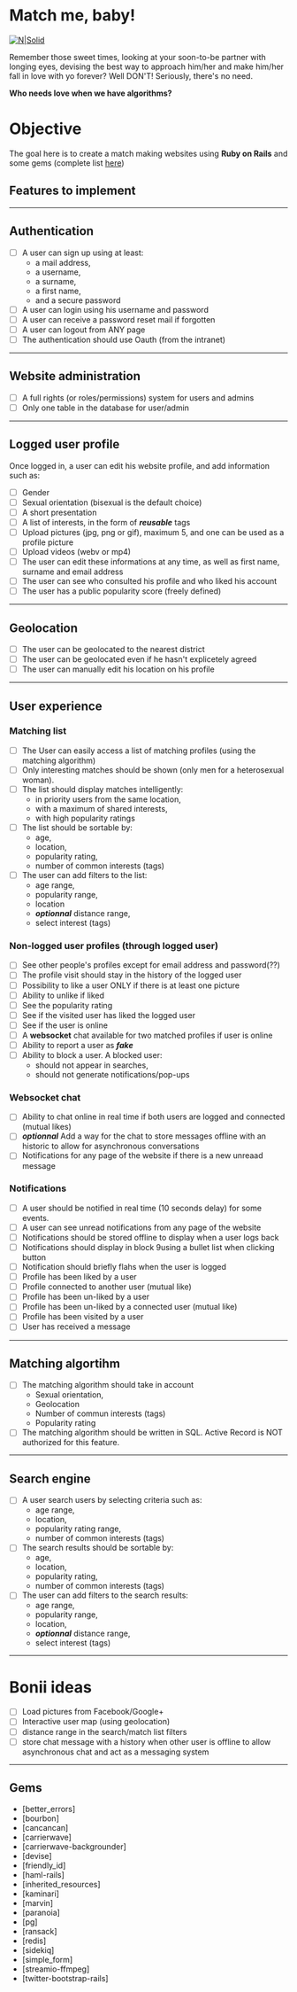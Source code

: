 # Match me, baby!
[![N|Solid](https://s33.postimg.cc/g2wlsyhmn/ruby-on-rails-development.jpg)](https://rubyonrails.org/)

Remember those sweet times, looking at your soon-to-be partner with longing eyes, devising the best way to approach him/her and make him/her fall in love with yo forever? Well DON'T! Seriously, there's no need. 

**Who needs love when we have algorithms?**

# Objective

The goal here is to create a match making websites using **Ruby on Rails** and some gems (complete list [here](#gems))

## Features to implement

---------
## Authentication
- [ ] A user can sign up using at least:
    - a mail address, 
    - a username, 
    - a surname, 
    - a first name, 
    - and a secure password
- [ ] A user can login using his username and password
- [ ] A user can receive a password reset mail if forgotten
- [ ] A user can logout from ANY page
- [ ] The authentication should use Oauth (from the intranet)

---------
## Website administration
- [ ] A full rights (or roles/permissions) system for users and admins
- [ ] Only one table in the database for user/admin

---------
## Logged user profile
Once logged in, a user can edit his website profile, and add information such as:
- [ ] Gender
- [ ] Sexual orientation (bisexual is the default choice)
- [ ] A short presentation
- [ ] A list of interests, in the form of ***reusable*** tags
- [ ] Upload pictures (jpg, png or gif), maximum 5, and one can be used as a profile picture
- [ ] Upload videos (webv or mp4)
- [ ] The user can edit these informations at any time, as well as first name, surname and email address
- [ ] The user can see who consulted his profile and who liked his account
- [ ] The user has a public popularity score (freely defined)

---------
## Geolocation
- [ ] The user can be geolocated to the nearest district
- [ ] The user can be geolocated even if he hasn't explicetely agreed
- [ ] The user can manually edit his location on his profile

---------
## User experience
### Matching list
- [ ] The User can easily access a list of matching profiles (using the matching algorithm)
- [ ] Only interesting matches should be shown (only men for a heterosexual woman).
- [ ] The list should display matches intelligently:
    - in priority users from the same location,
    - with a maximum of shared interests,
    - with high popularity ratings
- [ ] The list should be sortable by:
    - age,
    - location,
    - popularity rating,
    - number of common interests (tags)
- [ ] The user can add filters to the list:
    - age range,
    - popularity range,
    - location 
    - ***optionnal*** distance range,
    - select interest (tags)

### Non-logged user profiles (through logged user)
- [ ] See other people's profiles except for email address and password(??)
- [ ] The profile visit should stay in the history of the logged user
- [ ] Possibility to like a user ONLY if there is at least one picture
- [ ] Ability to unlike if liked
- [ ] See the popularity rating
- [ ] See if the visited user has liked the logged user
- [ ] See if the user is online
- [ ] A **websocket** chat available for two matched profiles if user is online
- [ ] Ability to report a user as ***fake***
- [ ] Ability to block a user. A blocked user:
    - should not appear in searches,
    - should not generate notifications/pop-ups

### Websocket chat
- [ ] Ability to chat online in real time if both users are logged and connected (mutual likes)
- [ ] ***optionnal*** Add a way for the chat to store messages offline with an historic to allow for asynchronous conversations
- [ ] Notifications for any page of the website if there is a new unreaad message

### Notifications
- [ ] A user should be notified in real time (10 seconds delay) for some events.
- [ ] A user can see unread notifications from any page of the website
- [ ] Notifications should be stored offline to display when a user logs back
- [ ] Notifications should display in block 9using a bullet list when clicking button
- [ ] Notification should briefly flahs when the user is logged
- [ ] Profile has been liked by a user
- [ ] Profile connected to another user (mutual like)
- [ ] Profile has been un-liked by a user
- [ ] Profile has been un-liked by a connected user (mutual like)
- [ ] Profile has been visited by a user
- [ ] User has received a message

---------
## Matching algortihm
- [ ] The matching algorithm should take in account
    - Sexual orientation,
    - Geolocation
    - Number of commun interests (tags)
    - Popularity rating
- [ ] The matching algorithm should be written in SQL. Active Record is NOT authorized for this feature.

---------
## Search engine
- [ ] A user search users by selecting criteria such as:
    - age range,
    - location,
    - popularity rating range,
    - number of common interests (tags)
- [ ] The search results should be sortable by:
    - age,
    - location,
    - popularity rating,
    - number of common interests (tags)
- [ ] The user can add filters to the search results:
    - age range,
    - popularity range,
    - location,
    - ***optionnal*** distance range,
    - select interest (tags)

---------

# Bonii ideas
- [ ] Load pictures from Facebook/Google+
- [ ] Interactive user map (using geolocation)
- [ ] distance range in the search/match list filters
- [ ] store chat message with a history when other user is offline to allow asynchronous chat and act as a messaging system

---------

## Gems
- [better_errors]
- [bourbon]
- [cancancan]
- [carrierwave]
- [carrierwave-backgrounder]
- [devise]
- [friendly_id]
- [haml-rails]
- [inherited_resources]
- [kaminari]
- [marvin]
- [paranoia]
- [pg]
- [ransack]
- [redis]
- [sidekiq]
- [simple_form]
- [streamio-ffmpeg]
- [twitter-bootstrap-rails]